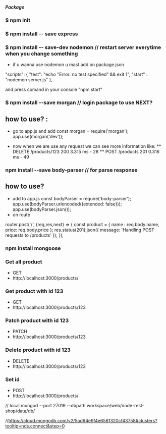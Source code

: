 ##### Package

### $ npm init
### $ npm install -- save express
### $ npm install -- save-dev nodemon   // restart server everytime when you change something
* if u wanna use nodemon u mast add on package.json

 "scripts": {
    "test": "echo \"Error: no test specified\" && exit 1",
    "start" : "nodemon server.js"
  },

  and press comand in your console "npm start"

### $ npm install --save morgan   // login package to use NEXT?
## how to use? :

* go to app.js and add
const morgan = require('morgan');
app.use(morgan('dev'));

* now when we are use any request we can see more information like:
** DELETE /products/123 200 3.315 ms - 28
** POST /products 201 0.316 ms - 49

### npm install --save body-parser // for parse response
## how to use?
* add to app.js
const bodyParser = require('body-parser');
app.use(bodyParser.urlencoded({extended: false}));
app.use(bodyParser.json());
* on route

router.post('/', (req,res,next) => {
    const product = {
      name : req.body.name,
      price: req.body.price
    };
    res.status(201).json({
    message: 'Handling POST requests to /products'
});
});


### npm install mongoose



### Get all product
* GET
* http://localhost:3000/products/

### Get product with id 123
* GET
* http://localhost:3000/products/123


### Patch product with id 123
* PATCH
* http://localhost:3000/products/123

### Delete product with id 123
* DELETE
* http://localhost:3000/products/123

### Set id
* POST
* http://localhost:3000/products/


// local
mongod --port 27019 --dbpath workspace/web/node-rest-shop/data/db/


//https://cloud.mongodb.com/v2/5ad64e9f4e6581320cf43758#clusters?tooltip=nds.connect&step=0